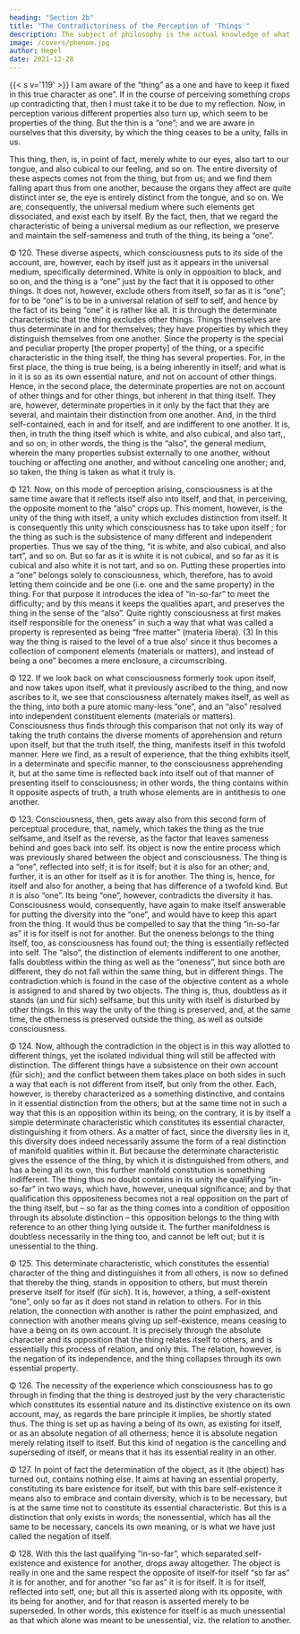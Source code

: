 ```yaml
---
heading: "Section 2b"
title: "The Contradictoriness of the Perception of 'Things'"
description: The subject of philosophy is the actual knowledge of what truly is.
image: /covers/phenom.jpg
author: Hegel
date: 2021-12-28
---
```



{{< s v='119' >}} I am aware of the “thing” as a one and have to keep it fixed in this true character as one”. If in the course of perceiving something crops up contradicting that, then I must take it to be due to my reflection. Now, in perception various different properties also turn up, which seem to be properties of the thing. But the thin is a “one”; and we are aware in ourselves that this diversity, by which the thing ceases to be a unity, falls in us. 

This thing, then, is, in point of fact, merely white to our eyes, also tart to our tongue, and also cubical to our feeling, and so on. The entire diversity of these aspects comes not from the thing, but from us; and we find them falling apart thus from one another, because the organs they affect are quite distinct inter se, the eye is entirely distinct from the tongue, and so on. We are, consequently, the universal medium where such elements get dissociated, and exist each by itself. By the fact, then, that we regard the characteristic of being a universal medium as our reflection, we preserve and maintain the self-sameness and truth of the thing, its being a “one”.

Φ 120. These diverse aspects, which consciousness puts to its side of the account, are, however, each by itself just as it appears in the universal medium, specifically determined. White is only in opposition to black, and so on, and the thing is a “one” just by the fact that it is opposed to other things. It does not, however, exclude others from itself, so far as it is “one”; for to be “one” is to be in a universal relation of self to self, and hence by the fact of its being “one” it is rather like all. It is through the determinate characteristic that the thing excludes other things. Things themselves are thus determinate in and for themselves; they have properties by which they distinguish themselves from one another. Since the property is the special and peculiar property [the proper property] of the thing, or a specific characteristic in the thing itself, the thing has several properties. For, in the first place, the thing is true being, is a being inherently in itself; and what is in it is so as its own essential nature, and not on account of other things. Hence, in the second place, the determinate properties are not on account of other things and for other things, but inherent in that thing itself. They are, however, determinate properties in it only by the fact that they are several, and maintain their distinction from one another. And, in the third self-contained, each in and for itself, and are indifferent to one another. It is, then, in truth the thing itself which is white, and also cubical, and also tart,, and so on; in other words, the thing is the “also”, the general medium, wherein the many properties subsist externally to one another, without touching or affecting one another, and without canceling one another; and, so taken, the thing is taken as what it truly is.

Φ 121. Now, on this mode of perception arising, consciousness is at the same time aware that it reflects itself also into itself, and that, in perceiving, the opposite moment to the “also” crops up. This moment, however, is the unity of the thing with itself, a unity which excludes distinction from itself. It is consequently this unity which consciousness has to take upon itself ; for the thing as such is the subsistence of many different and independent properties. Thus we say of the thing, “it is white, and also cubical, and also tart”, and so on. But so far as it is white it is not cubical, and so far as it is cubical and also white it is not tart, and so on. Putting these properties into a “one” belongs solely to consciousness, which, therefore, has to avoid letting them coincide and be one (i.e. one and the same property) in the thing. For that purpose it introduces the idea of “in-so-far” to meet the difficulty; and by this means it keeps the qualities apart, and preserves the thing in the sense of the “also”. Quite rightly consciousness at first makes itself responsible for the oneness” in such a way that what was called a property is represented as being “free matter” (materia libera). (3) In this way the thing is raised to the level of a true also' since it thus becomes a collection of component elements (materials or matters), and instead of being a one” becomes a mere enclosure, a circumscribing.

Φ 122. If we look back on what consciousness formerly took upon itself, and now takes upon itself, what it previously ascribed to the thing, and now ascribes to it, we see that consciousness alternately makes itself, as well as the thing, into both a pure atomic many-less “one”, and an “also” resolved into independent constituent elements (materials or matters). Consciousness thus finds through this comparison that not only its way of taking the truth contains the diverse moments of apprehension and return upon itself, but that the truth itself, the thing, manifests itself in this twofold manner. Here we find, as a result of experience, that the thing exhibits itself, in a determinate and specific manner, to the consciousness apprehending it, but at the same time is reflected back into itself out of that manner of presenting itself to consciousness; in other words, the thing contains within it opposite aspects of truth, a truth whose elements are in antithesis to one another.

Φ 123. Consciousness, then, gets away also from this second form of perceptual procedure, that, namely, which takes the thing as the true selfsame, and itself as the reverse, as the factor that leaves sameness behind and goes back into self. Its object is now the entire process which was previously shared between the object and consciousness. The thing is a “one”, reflected into self; it is for itself; but it is also for an other; and, further, it is an other for itself as it is for another. The thing is, hence, for itself and also for another, a being that has difference of a twofold kind. But it is also “one”. Its being “one”, however, contradicts the diversity it has. Consciousness would, consequently, have again to make itself answerable for putting the diversity into the “one”, and would have to keep this apart from the thing. It would thus be compelled to say that the thing “in-so-far as” it is for itself is not for another. But the oneness belongs to the thing itself, too, as consciousness has found out; the thing is essentially reflected into self. The “also”, the distinction of elements indifferent to one another, falls doubtless within the thing as well as the “oneness”, but since both are different, they do not fall within the same thing, but in different things. The contradiction which is found in the case of the objective content as a whole is assigned to and shared by two objects. The thing is, thus, doubtless as it stands (an und für sich) selfsame, but this unity with itself is disturbed by other things. In this way the unity of the thing is preserved, and, at the same time, the otherness is preserved outside the thing, as well as outside consciousness.

Φ 124. Now, although the contradiction in the object is in this way allotted to different things, yet the isolated individual thing will still be affected with distinction. The different things have a subsistence on their own account (für sich); and the conflict between them takes place on both sides in such a way that each is not different from itself, but only from the other. Each, however, is thereby characterized as a something distinctive, and contains in it essential distinction from the others; but at the same time not in such a way that this is an opposition within its being; on the contrary, it is by itself a simple determinate characteristic which constitutes its essential character, distinguishing it from others. As a matter of fact, since the diversity lies in it, this diversity does indeed necessarily assume the form of a real distinction of manifold qualities within it. But because the determinate characteristic gives the essence of the thing, by which it is distinguished from others, and has a being all its own, this further manifold constitution is something indifferent. The thing thus no doubt contains in its unity the qualifying “in-so-far” in two ways, which have, however, unequal significance; and by that qualification this oppositeness becomes not a real opposition on the part of the thing itself, but – so far as the thing comes into a condition of opposition through its absolute distinction – this opposition belongs to the thing with reference to an other thing lying outside it. The further manifoldness is doubtless necessarily in the thing too, and cannot be left out; but it is unessential to the thing.

Φ 125. This determinate characteristic, which constitutes the essential character of the thing and distinguishes it from all others, is now so defined that thereby the thing, stands in opposition to others, but must therein preserve itself for itself (für sich). It is, however, a thing, a self-existent “one”, only so far as it does not stand in relation to others. For in this relation, the connection with another is rather the point emphasized, and connection with another means giving up self-existence, means ceasing to have a being on its own account. It is precisely through the absolute character and its opposition that the thing relates itself to others, and is essentially this process of relation, and only this. The relation, however, is the negation of its independence, and the thing collapses through its own essential property.

Φ 126. The necessity of the experience which consciousness has to go through in finding that the thing is destroyed just by the very characteristic which constitutes its essential nature and its distinctive existence on its own account, may, as regards the bare principle it implies, be shortly stated thus. The thing is set up as having a being of its own, as existing for itself, or as an absolute negation of all otherness; hence it is absolute negation merely relating itself to itself. But this kind of negation is the cancelling and superseding of itself, or means that it has its essential reality in an other.

Φ 127. In point of fact the determination of the object, as it (the object) has turned out, contains nothing else. It aims at having an essential property, constituting its bare existence for itself, but with this bare self-existence it means also to embrace and contain diversity, which is to be necessary, but is at the same time not to constitute its essential characteristic. But this is a distinction that only exists in words; the nonessential, which has all the same to be necessary, cancels its own meaning, or is what we have just called the negation of itself.

Φ 128. With this the last qualifying “in-so-far”, which separated self-existence and existence for another, drops away altogether. The object is really in one and the same respect the opposite of itself-for itself “so far as” it is for another, and for another “so far as” it is for itself. It is for itself, reflected into self, one; but all this is asserted along with its opposite, with its being for another, and for that reason is asserted merely to be superseded. In other words, this existence for itself is as much unessential as that which alone was meant to be unessential, viz. the relation to another.


